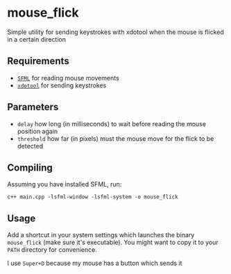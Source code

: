 # mouse_flick
Simple utility for sending keystrokes with xdotool when the mouse is flicked in a certain direction

## Requirements
- [`SFML`](https://www.sfml-dev.org/index.php) for reading mouse movements
- [`xdotool`](https://github.com/jordansissel/xdotool) for sending keystrokes

## Parameters
- `delay` how long (in milliseconds) to wait before reading the mouse position again
- `threshold` how far (in pixels) must the mouse move for the flick to be detected


## Compiling
Assuming you have installed SFML, run: 

```c++ main.cpp -lsfml-window -lsfml-system -o mouse_flick```

## Usage
Add a shortcut in your system settings which launches the binary `mouse_flick` (make sure it's executable). 
You might want to copy it to your `PATH` directory for convenience. 

I use `Super+D` because my mouse has a button which sends it



